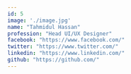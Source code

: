 ```yaml
---
id: 5
image: './image.jpg'
name: "Tahmidul Hassan"
profession: "Head UI/UX Designer"
facebook: "https://www.facebook.com/"
twitter: "https://www.twitter.com/"
linkedin: "https://www.linkedin.com/"
github: "https://github.com/"
---
```

